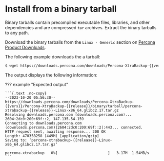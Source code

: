 # Install from a binary tarball

Binary tarballs contain precompiled executable files, libraries, and other dependencies and are
compressed `tar` archives. Extract the binary tarballs to any path.

Download the binary tarballs from the `Linux - Generic` section on [Percona Product Downloads].

The following example downloads the a tarball:

```{.bash data-prompt="$"}
$ wget https://downloads.percona.com/downloads/Percona-XtraBackup-{{vers}}/Percona-XtraBackup-{{release}}/binary/tarball/percona-xtrabackup-{{release}}-Linux-x86_64.glibc2.17.tar.gz
```

The output displays the following information:

??? example "Expected output"

    ```{.text .no-copy}
    --2023-10-20 05:56:30--  https://downloads.percona.com/downloads/Percona-XtraBackup-{{vers}}/Percona-XtraBackup-{{release}}/binary/tarball/percona-xtrabackup-{{release}}-Linux-x86_64.glibc2.17.tar.gz
    Resolving downloads.percona.com (downloads.percona.com)... 2604:2dc0:200:69f::2, 147.135.54.159
    Connecting to downloads.percona.com (downloads.percona.com)|2604:2dc0:200:69f::2|:443... connected.
    HTTP request sent, awaiting response... 200 OK
    Length: 470358258 (449M) [application/gzip]
    Saving to: ‘percona-xtrabackup-{{release}}-Linux-x86_64.glibc2.17.tar.gz’

    percona-xtrabackup   0%[                       ]   3.17M  1.54MB/s
    ```

[Percona Product Downloads]: https://www.percona.com/downloads/